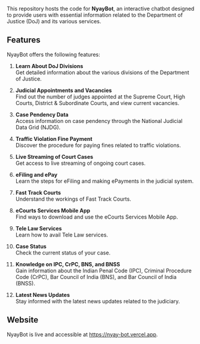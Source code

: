 This repository hosts the code for **NyayBot**, an interactive chatbot designed to provide users with essential information related to the Department of Justice (DoJ) and its various services.

## Features

NyayBot offers the following features:

1. **Learn About DoJ Divisions**  
   Get detailed information about the various divisions of the Department of Justice.

2. **Judicial Appointments and Vacancies**  
   Find out the number of judges appointed at the Supreme Court, High Courts, District & Subordinate Courts, and view current vacancies.

3. **Case Pendency Data**  
   Access information on case pendency through the National Judicial Data Grid (NJDG).

4. **Traffic Violation Fine Payment**  
   Discover the procedure for paying fines related to traffic violations.

5. **Live Streaming of Court Cases**  
   Get access to live streaming of ongoing court cases.

6. **eFiling and ePay**  
   Learn the steps for eFiling and making ePayments in the judicial system.

7. **Fast Track Courts**  
   Understand the workings of Fast Track Courts.

8. **eCourts Services Mobile App**  
   Find ways to download and use the eCourts Services Mobile App.

9. **Tele Law Services**  
   Learn how to avail Tele Law services.

10. **Case Status**  
    Check the current status of your case.

11. **Knowledge on IPC, CrPC, BNS, and BNSS**  
    Gain information about the Indian Penal Code (IPC), Criminal Procedure Code (CrPC), Bar Council of India (BNS), and Bar Council of India (BNSS).

12. **Latest News Updates**  
    Stay informed with the latest news updates related to the judiciary.

## Website

NyayBot is live and accessible at https://nyay-bot.vercel.app.
